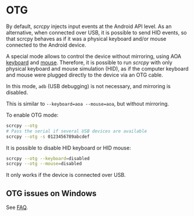 # OTG

By default, _scrcpy_ injects input events at the Android API level. As an
alternative, when connected over USB, it is possible to send HID events, so that
scrcpy behaves as if it was a physical keyboard and/or mouse connected to the
Android device.

A special mode allows to control the device without mirroring, using AOA
[keyboard](keyboard.md#aoa) and [mouse](mouse.md#aoa). Therefore, it is possible
to run _scrcpy_ with only physical keyboard and mouse simulation (HID), as if
the computer keyboard and mouse were plugged directly to the device via an OTG
cable.

In this mode, `adb` (USB debugging) is not necessary, and mirroring is disabled.

This is similar to `--keyboard=aoa --mouse=aoa`, but without mirroring.

To enable OTG mode:

```bash
scrcpy --otg
# Pass the serial if several USB devices are available
scrcpy --otg -s 0123456789abcdef
```

It is possible to disable HID keyboard or HID mouse:

```bash
scrcpy --otg --keyboard=disabled
scrcpy --otg --mouse=disabled
```

It only works if the device is connected over USB.

## OTG issues on Windows

See [FAQ](/FAQ.md#hidotg-issues-on-windows).
